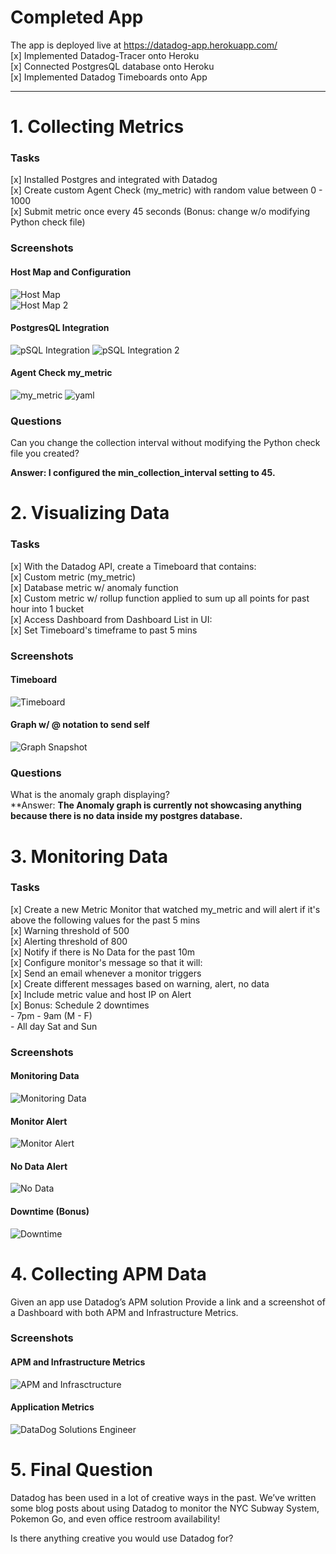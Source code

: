 # Completed App  
The app is deployed live at https://datadog-app.herokuapp.com/  
[x] Implemented Datadog-Tracer onto Heroku  
[x] Connected PostgresQL database onto Heroku    
[x] Implemented Datadog Timeboards onto App  

---
# 1. Collecting Metrics
  ### Tasks
  [x] Installed Postgres and integrated with Datadog    
  [x] Create custom Agent Check (my_metric) with random value between 0 - 1000    
  [x] Submit metric once every 45 seconds (Bonus: change w/o modifying Python check file)    

  ### Screenshots
  
  #### Host Map and Configuration
  ![Host Map](screenshots/1-hostmap.png)  
  ![Host Map 2](screenshots/1-config.png)

  #### PostgresQL Integration
  ![pSQL Integration](screenshots/1-install-db.png)
  ![pSQL Integration 2](screenshots/1-postgres-integration.png)
  
  #### Agent Check my_metric
  ![my_metric](screenshots/1-agentcheck-py.png)
  ![yaml](screenshots/1-agentcheck-yaml.png)

  ### Questions   
   Can you change the collection interval without modifying the Python check file you created?
   
   **Answer: I configured the min_collection_interval setting to 45.**
  

# 2. Visualizing Data
  ### Tasks
  [x] With the Datadog API, create a Timeboard that contains:  
      [x] Custom metric (my_metric)   
      [x] Database metric w/ anomaly function   
      [x] Custom metric w/ rollup function applied to sum up all points for past hour into 1 bucket   
  [x] Access Dashboard from Dashboard List in UI:  
      [x] Set Timeboard's timeframe to past 5 mins  

  ### Screenshots
  
  #### Timeboard
  ![Timeboard](screenshots/2-timeboard.png)
 
  #### Graph w/ @ notation to send self  
  ![Graph Snapshot](screenshots/2-graph-snapshot.png)
  
  ### Questions
   What is the anomaly graph displaying?  
   **Answer: **The Anomaly graph is currently not showcasing anything because there is no data inside my postgres database.**
  

# 3. Monitoring Data
  ### Tasks
  [x] Create a new Metric Monitor that watched my_metric and will alert if it's above the following values for the past 5 mins   
      [x] Warning threshold of 500  
      [x] Alerting threshold of 800  
      [x] Notify if there is No Data for the past 10m  
  [x] Configure monitor's message so that it will:   
      [x] Send an email whenever a monitor triggers  
      [x] Create different messages based on warning, alert, no data  
      [x] Include metric value and host IP on Alert  
      [x] Bonus: Schedule 2 downtimes     
            - 7pm - 9am (M - F)   
            - All day Sat and Sun  
  ### Screenshots

  #### Monitoring Data
  ![Monitoring Data](screenshots/3-monitoring-data.png)
  
  #### Monitor Alert
  ![Monitor Alert](screenshots/3-monitor-alert.png)
  
  #### No Data Alert
  ![No Data](screenshots/3-no-data.png)
  
  #### Downtime (Bonus)
  ![Downtime](screenshots/3-downtime.png)  
  
# 4. Collecting APM Data   
Given an app use Datadog’s APM solution
Provide a link and a screenshot of a Dashboard with both APM and Infrastructure Metrics.

### Screenshots

  #### APM and Infrastructure Metrics
  ![APM and Infrasctructure](screenshots/4-infrastructure-apm-metrics.png)
  
  #### Application Metrics
  ![DataDog Solutions Engineer](screenshots/4-datadog-metrics.png)


# 5. Final Question
Datadog has been used in a lot of creative ways in the past. We’ve written some blog posts about using Datadog to monitor the NYC Subway System, Pokemon Go, and even office restroom availability!

Is there anything creative you would use Datadog for?

